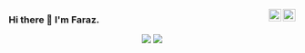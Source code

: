 <a href="https://twitter.com/" target="_blank" rel="nofollow"><img align="right" alt="Faraz's Twitter" width="22px" src="https://cdn.jsdelivr.net/npm/simple-icons@v3/icons/twitter.svg" /></a><a href="https://www.linkedin.com/in/" target="_blank" rel="nofollow"><img align="right" alt="Faraz's Linkdein" width="22px" src="https://cdn.jsdelivr.net/npm/simple-icons@v3/icons/linkedin.svg" /></a>

### Hi there 👋 I'm Faraz.

<p align="center">
  <img src ="https://github-readme-stats.vercel.app/api?username=fffaraz&show_icons=true&count_private=true&include_all_commits=true&hide_border=true&hide=issues,contribs">
  <img src ="https://github-readme-stats.vercel.app/api/top-langs/?username=fffaraz&layout=compact&hide_border=true&langs_count=10&hide=html,css">
</p>

<!--
**fffaraz/fffaraz** is a ✨ _special_ ✨ repository because its `README.md` (this file) appears on your GitHub profile.

Here are some ideas to get you started:

- 🔭 I’m currently working on ...
- 🌱 I’m currently learning ...
- 👯 I’m looking to collaborate on ...
- 🤔 I’m looking for help with ...
- 💬 Ask me about ...
- 📫 How to reach me: ...
- 😄 Pronouns: ...
- ⚡ Fun fact: ...
-->
